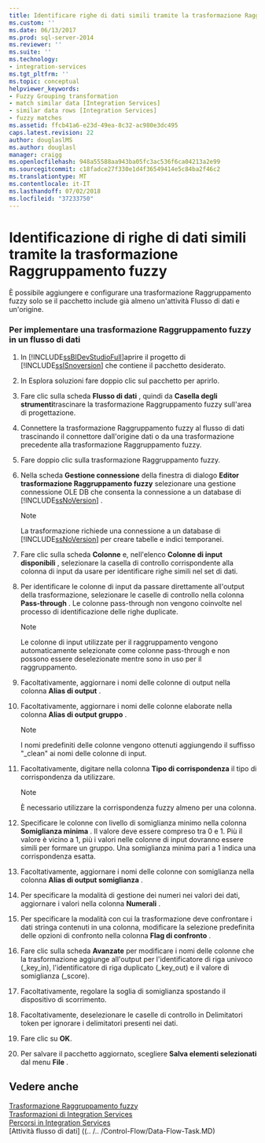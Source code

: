 ```yaml
---
title: Identificare righe di dati simili tramite la trasformazione Raggruppamento fuzzy | Microsoft Docs
ms.custom: ''
ms.date: 06/13/2017
ms.prod: sql-server-2014
ms.reviewer: ''
ms.suite: ''
ms.technology:
- integration-services
ms.tgt_pltfrm: ''
ms.topic: conceptual
helpviewer_keywords:
- Fuzzy Grouping transformation
- match similar data [Integration Services]
- similar data rows [Integration Services]
- fuzzy matches
ms.assetid: ffcb41a6-e23d-49ea-8c32-ac980e3dc495
caps.latest.revision: 22
author: douglaslMS
ms.author: douglasl
manager: craigg
ms.openlocfilehash: 948a55588aa943ba05fc3ac536f6ca04213a2e99
ms.sourcegitcommit: c18fadce27f330e1d4f36549414e5c84ba2f46c2
ms.translationtype: MT
ms.contentlocale: it-IT
ms.lasthandoff: 07/02/2018
ms.locfileid: "37233750"
---
```

# <a name="identify-similar-data-rows-by-using-the-fuzzy-grouping-transformation"></a>Identificazione di righe di dati simili tramite la trasformazione Raggruppamento fuzzy
  È possibile aggiungere e configurare una trasformazione Raggruppamento fuzzy solo se il pacchetto include già almeno un'attività Flusso di dati e un'origine.  
  
### <a name="to-implement-fuzzy-grouping-transformation-in-a-data-flow"></a>Per implementare una trasformazione Raggruppamento fuzzy in un flusso di dati  
  
1.  In [!INCLUDE[ssBIDevStudioFull](../../../includes/ssbidevstudiofull-md.md)]aprire il progetto di [!INCLUDE[ssISnoversion](../../../includes/ssisnoversion-md.md)] che contiene il pacchetto desiderato.  
  
2.  In Esplora soluzioni fare doppio clic sul pacchetto per aprirlo.  
  
3.  Fare clic sulla scheda **Flusso di dati** , quindi da **Casella degli strumenti**trascinare la trasformazione Raggruppamento fuzzy sull'area di progettazione.  
  
4.  Connettere la trasformazione Raggruppamento fuzzy al flusso di dati trascinando il connettore dall'origine dati o da una trasformazione precedente alla trasformazione Raggruppamento fuzzy.  
  
5.  Fare doppio clic sulla trasformazione Raggruppamento fuzzy.  
  
6.  Nella scheda **Gestione connessione** della finestra di dialogo **Editor trasformazione Raggruppamento fuzzy** selezionare una gestione connessione OLE DB che consenta la connessione a un database di [!INCLUDE[ssNoVersion](../../../includes/ssnoversion-md.md)] .  
  
    > [!NOTE]  
    >  La trasformazione richiede una connessione a un database di [!INCLUDE[ssNoVersion](../../../includes/ssnoversion-md.md)] per creare tabelle e indici temporanei.  
  
7.  Fare clic sulla scheda **Colonne** e, nell'elenco **Colonne di input disponibili** , selezionare la casella di controllo corrispondente alla colonna di input da usare per identificare righe simili nel set di dati.  
  
8.  Per identificare le colonne di input da passare direttamente all'output della trasformazione, selezionare le caselle di controllo nella colonna **Pass-through** . Le colonne pass-through non vengono coinvolte nel processo di identificazione delle righe duplicate.  
  
    > [!NOTE]  
    >  Le colonne di input utilizzate per il raggruppamento vengono automaticamente selezionate come colonne pass-through e non possono essere deselezionate mentre sono in uso per il raggruppamento.  
  
9. Facoltativamente, aggiornare i nomi delle colonne di output nella colonna **Alias di output** .  
  
10. Facoltativamente, aggiornare i nomi delle colonne elaborate nella colonna **Alias di output gruppo** .  
  
    > [!NOTE]  
    >  I nomi predefiniti delle colonne vengono ottenuti aggiungendo il suffisso "_clean" ai nomi delle colonne di input.  
  
11. Facoltativamente, digitare nella colonna **Tipo di corrispondenza** il tipo di corrispondenza da utilizzare.  
  
    > [!NOTE]  
    >  È necessario utilizzare la corrispondenza fuzzy almeno per una colonna.  
  
12. Specificare le colonne con livello di somiglianza minimo nella colonna **Somiglianza minima** . Il valore deve essere compreso tra 0 e 1. Più il valore è vicino a 1, più i valori nelle colonne di input dovranno essere simili per formare un gruppo. Una somiglianza minima pari a 1 indica una corrispondenza esatta.  
  
13. Facoltativamente, aggiornare i nomi delle colonne con somiglianza nella colonna **Alias di output somiglianza** .  
  
14. Per specificare la modalità di gestione dei numeri nei valori dei dati, aggiornare i valori nella colonna **Numerali** .  
  
15. Per specificare la modalità con cui la trasformazione deve confrontare i dati stringa contenuti in una colonna, modificare la selezione predefinita delle opzioni di confronto nella colonna **Flag di confronto** .  
  
16. Fare clic sulla scheda **Avanzate** per modificare i nomi delle colonne che la trasformazione aggiunge all'output per l'identificatore di riga univoco (_key_in), l'identificatore di riga duplicato (_key_out) e il valore di somiglianza (_score).  
  
17. Facoltativamente, regolare la soglia di somiglianza spostando il dispositivo di scorrimento.  
  
18. Facoltativamente, deselezionare le caselle di controllo in Delimitatori token per ignorare i delimitatori presenti nei dati.  
  
19. Fare clic su **OK**.  
  
20. Per salvare il pacchetto aggiornato, scegliere **Salva elementi selezionati** dal menu **File** .  
  
## <a name="see-also"></a>Vedere anche  
 [Trasformazione Raggruppamento fuzzy](fuzzy-grouping-transformation.md)   
 [Trasformazioni di Integration Services](integration-services-transformations.md)   
 [Percorsi in Integration Services](../integration-services-paths.md)   
 [Attività flusso di dati] ((.. /.. /Control-Flow/Data-Flow-Task.MD)  
  
  
